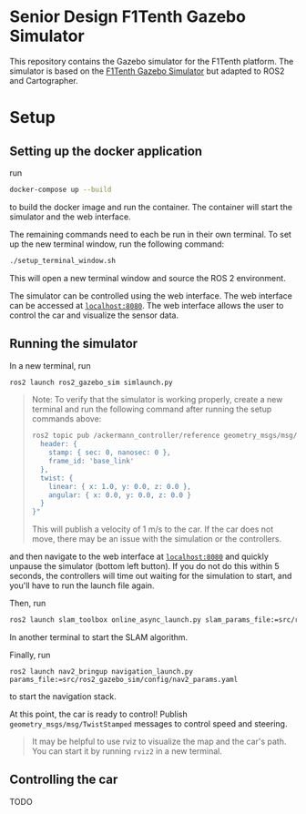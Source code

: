 # Senior Design F1Tenth Gazebo Simulator

This repository contains the Gazebo simulator for the F1Tenth platform. The simulator is based on the [F1Tenth Gazebo Simulator](https://github.com/haritsahm/simulator/tree/code_refactor) but adapted to ROS2 and Cartographer.

# Setup

## Setting up the docker application
run
```bash
docker-compose up --build
```
to build the docker image and run the container. The container will start the simulator and the web interface.

The remaining commands need to each be run in their own terminal. To set up the new terminal window, run the following command:

```bash
./setup_terminal_window.sh
```

This will open a new terminal window and source the ROS 2 environment.

The simulator can be controlled using the web interface. The web interface can be accessed at [`localhost:8080`](http://localhost:8080/vnc.html). The web interface allows the user to control the car and visualize the sensor data.

## Running the simulator

In a new terminal, run
```bash
ros2 launch ros2_gazebo_sim simlaunch.py
```

> Note: To verify that the simulator is working properly, create a new terminal and run the following command after running the setup commands above:
> ```bash
> ros2 topic pub /ackermann_controller/reference geometry_msgs/msg/TwistStamped "{
>   header: {
>     stamp: { sec: 0, nanosec: 0 },
>     frame_id: 'base_link'
>   },
>   twist: {
>     linear: { x: 1.0, y: 0.0, z: 0.0 },
>     angular: { x: 0.0, y: 0.0, z: 0.0 }
>   }
> }"
> ```
> This will publish a velocity of 1 m/s to the car. If the car does not move, there may be an issue with the simulation or the controllers.

and then navigate to the web interface at [`localhost:8080`](http://localhost:8080/vnc.html) and quickly unpause the simulator (bottom left button). If you do not do this within 5 seconds, the controllers will time out waiting for the simulation to start, and you'll have to run the launch file again.

Then, run
```bash
ros2 launch slam_toolbox online_async_launch.py slam_params_file:=src/ros2_gazebo_sim/config/slam_params.yaml
```

In another terminal to start the SLAM algorithm.

Finally, run
```
ros2 launch nav2_bringup navigation_launch.py params_file:=src/ros2_gazebo_sim/config/nav2_params.yaml
```

to start the navigation stack.

At this point, the car is ready to control! Publish `geometry_msgs/msg/TwistStamped` messages to control speed and steering.

> It may be helpful to use rviz to visualize the map and the car's path. You can start it by running `rviz2` in a new terminal.

## Controlling the car
TODO